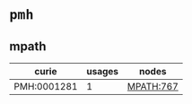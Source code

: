 # `pmh`

## mpath

| curie       |   usages | nodes                                                 |
|-------------|----------|-------------------------------------------------------|
| PMH:0001281 |        1 | [MPATH:767](http://purl.obolibrary.org/obo/MPATH_767) |


